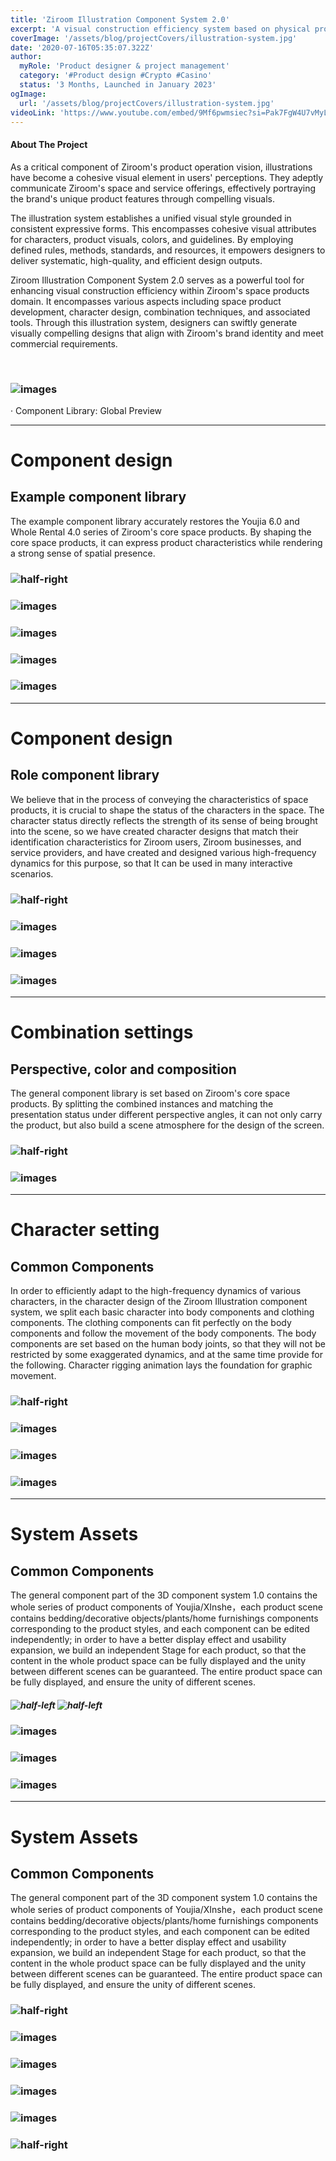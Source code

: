 ```yaml
---
title: 'Ziroom Illustration Component System 2.0'
excerpt: 'A visual construction efficiency system based on physical products.'
coverImage: '/assets/blog/projectCovers/illustration-system.jpg'
date: '2020-07-16T05:35:07.322Z'
author:
  myRole: 'Product designer & project management'
  category: '#Product design #Crypto #Casino'
  status: '3 Months, Launched in January 2023'
ogImage:
  url: '/assets/blog/projectCovers/illustration-system.jpg'
videoLink: 'https://www.youtube.com/embed/9Mf6pwmsiec?si=Pak7FgW4U7vMyLu7'
---
```


#### About The Project
As a critical component of Ziroom's product operation vision, illustrations have become a cohesive visual element in users' perceptions. They adeptly communicate Ziroom's space and service offerings, effectively portraying the brand's unique product features through compelling visuals.

The illustration system establishes a unified visual style grounded in consistent expressive forms. This encompasses cohesive visual attributes for characters, product visuals, colors, and guidelines. By employing defined rules, methods, standards, and resources, it empowers designers to deliver systematic, high-quality, and efficient design outputs.

Ziroom Illustration Component System 2.0 serves as a powerful tool for enhancing visual construction efficiency within Ziroom's space products domain. It encompasses various aspects including space product development, character design, combination techniques, and associated tools. Through this illustration system, designers can swiftly generate visually compelling designs that align with Ziroom's brand identity and meet commercial requirements.

&nbsp;

### ![images](/assets/illustration-system/system-1.png "Ziroom Illustration System")
· Component Library: Global Preview

---
# Component design

## Example component library
The example component library accurately restores the Youjia 6.0 and Whole Rental 4.0 series of Ziroom's core space products. By shaping the core space products, it can express product characteristics while rendering a strong sense of spatial presence.
### ![half-right](/assets/illustration-system/system-animated-7.gif "Ziroom Illustration System")
### ![images](/assets/illustration-system/system-4.png "Ziroom Illustration System")
### ![images](/assets/illustration-system/system-4-1.png "Ziroom Illustration System")
### ![images](/assets/illustration-system/system-3.png "Ziroom Illustration System")
### ![images](/assets/illustration-system/system-5.png "Ziroom Illustration System")

---
# Component design

## Role component library
We believe that in the process of conveying the characteristics of space products, it is crucial to shape the status of the characters in the space. The character status directly reflects the strength of its sense of being brought into the scene, so we have created character designs that match their identification characteristics for Ziroom users, Ziroom businesses, and service providers, and have created and designed various high-frequency dynamics for this purpose, so that It can be used in many interactive scenarios.
### ![half-right](/assets/illustration-system/system-2-3.png "Ziroom Illustration System")
### ![images](/assets/illustration-system/system-2.png "Ziroom Illustration System")
### ![images](/assets/illustration-system/system-2-2.png "Ziroom Illustration System")
### ![images](/assets/illustration-system/system-2-1.png "Ziroom Illustration System")




---
# Combination settings

## Perspective, color and composition
The general component library is set based on Ziroom's core space products. By splitting the combined instances and matching the presentation status under different perspective angles, it can not only carry the product, but also build a scene atmosphere for the design of the screen.

### ![half-right](/assets/illustration-system/system-animated-1.gif "Ziroom Illustration System")

### ![images](/assets/illustration-system/system-6.png "Ziroom Illustration System")

---
# Character setting

## Common Components
In order to efficiently adapt to the high-frequency dynamics of various characters, in the character design of the Ziroom Illustration component system, we split each basic character into body components and clothing components. The clothing components can fit perfectly on the body components and follow the movement of the body components. The body components are set based on the human body joints, so that they will not be restricted by some exaggerated dynamics, and at the same time provide for the following. Character rigging animation lays the foundation for graphic movement.

### ![half-right](/assets/illustration-system/system-animated-2.gif "Ziroom Illustration System")
### ![images](/assets/illustration-system/system-7.png "Ziroom Illustration System")
### ![images](/assets/illustration-system/system-8.png "Ziroom Illustration System")

### ![images](/assets/illustration-system/system-9.png "Ziroom Illustration System")

---
# System Assets

## Common Components
The general component part of the 3D component system 1.0 contains the whole series of product components of Youjia/XInshe，each product scene contains bedding/decorative objects/plants/home furnishings components corresponding to the product styles, and each component can be edited independently; in order to have a better display effect and usability expansion, we build an independent Stage for each product, so that the content in the whole product space can be fully displayed and the unity between different scenes can be guaranteed. The entire product space can be fully displayed, and ensure the unity of different scenes.


##### ![half-left](/assets/illustration-system/system-animated-5.gif "Ziroom Illustration System") ![half-left](/assets/illustration-system/system-animated-6.gif "Ziroom Illustration System")

### ![images](/assets/illustration-system/system-10.png "Ziroom Illustration System")
### ![images](/assets/illustration-system/system-11.png "Ziroom Illustration System")
<!-- ### ![half-right](/assets/illustration-system/system-animated-4.gif "Ziroom Illustration System") -->

### ![images](/assets/illustration-system/system-12.png "Ziroom Illustration System")

---
# System Assets

## Common Components
The general component part of the 3D component system 1.0 contains the whole series of product components of Youjia/XInshe，each product scene contains bedding/decorative objects/plants/home furnishings components corresponding to the product styles, and each component can be edited independently; in order to have a better display effect and usability expansion, we build an independent Stage for each product, so that the content in the whole product space can be fully displayed and the unity between different scenes can be guaranteed. The entire product space can be fully displayed, and ensure the unity of different scenes.

### ![half-right](/assets/illustration-system/system-animated-3.gif "Ziroom Illustration System")
### ![images](/assets/illustration-system/system-13.png "Ziroom Illustration System")

### ![images](/assets/illustration-system/system-14.png "Ziroom Illustration System")
### ![images](/assets/illustration-system/system-15.png "Ziroom Illustration System")
### ![images](/assets/illustration-system/system-16.png "Ziroom Illustration System")


### ![half-right](/assets/illustration-system/system-animated-6.gif "Ziroom Illustration System")


